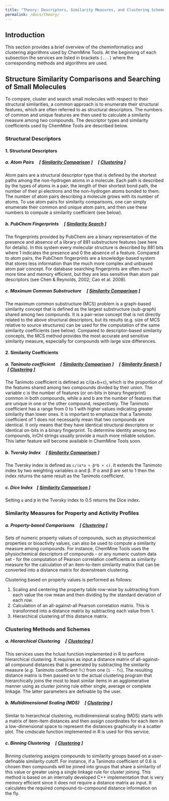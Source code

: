 ```yaml
---
title: "Theory: Descriptors, Similarity Measures, and Clustering Schemes"
permalink: /docs/theory/
---
```


## Introduction

This section provides a brief overview of the cheminformatics and clustering algorithms used by ChemMine Tools. At the beginning of each subsection the services are listed in brackets `[...]` where the corresponding methods and algorithms are used.

## Structure Similarity Comparisons and Searching of Small Molecules

To compare, cluster and search small molecules with respect to their structural similarities, a common approach is to enumerate their structural features, which are often referred to as structural descriptors. The numbers of common and unique features are then used to calculate a similarity measure among two compounds. The descriptor types and similarity coefficients used by ChemMine Tools are described below.

### Structural Descriptors

#### 1. Structural Descriptors
  
##### __a. Atom Pairs__ &nbsp; &nbsp; [   [Similarity Comparison](https://chemminetools.ucr.edu/similarity/)   ] &nbsp; &nbsp; [   [Clustering](https://chemminetools.ucr.edu/tools/launch_job/Clustering/)   ]  
  
Atom pairs are a structural descriptor type that is defined by the shortest paths among the non-hydrogen atoms in a molecule. Each path is described by the types of atoms in a pair, the length of their shortest bond path, the number of their pi electrons and the non-hydrogen atoms bonded to them. The number of atom pairs describing a molecule grows with its number of atoms. To use atom pairs for similarity comparisons, one can simply enumerate their common and unique atom pairs, and then use these numbers to compute a similarity coefficient (see below).

##### __b. PubChem Fingerprints__ &nbsp; &nbsp; [   [Similarity Search](https://chemminetools.ucr.edu/eisearch/query/)   ]

The fingerprints provided by PubChem are a binary representation of the presence and absence of a library of 881 substructure features (see here for details). In this system every molecular structure is described by 881 bits where 1 indicates the presence and 0 the absence of a feature. Compared to atom pairs, the PubChem fingerprints are a knowledge-based system that stores less information than the much more complex and unbiased atom pair concept. For database searching fingerprints are often much more time and memory efficient, but they are less sensitive than atom pair descriptors (see Chen & Reynolds, 2002; Cao et al. 2008).

##### __c. Maximum Common Substructure__ &nbsp; &nbsp; [   [Similarity Comparison](https://chemminetools.ucr.edu/similarity/)   ]
The maximum common substructure (MCS) problem is a graph-based similarity concept that is defined as the largest substructure (sub-graph) shared among two compounds. It is a pair-wise concept that is not directly related to the above structural descriptors, but its results (e.g. size of MCS relative to source structures) can be used for the computation of the same similarity coefficients (see below). Compared to descriptor-based similarity concepts, the MCS method provides the most accurate and sensitive similarity measure, especially for compounds with large size differences.

#### 2. Similarity Coefficients

##### __a. Tanimoto coefficient__ &nbsp; &nbsp; [   [Similarity Comparison](https://chemminetools.ucr.edu/similarity/)   ] &nbsp; &nbsp; [   [Similarity Search](https://chemminetools.ucr.edu/eisearch/query/)   ] &nbsp; &nbsp; [   [Clustering](https://chemminetools.ucr.edu/tools/launch_job/Clustering/)   ]

The Tanimoto coefficient is defined as c/(a+b+c), which is the proportion of the features shared among two compounds divided by their union. The variable c is the number of features (or on-bits in binary fingerprint) common in both compounds, while a and b are the number of features that are unique in one or the other compound, respectively. The Tanimoto coefficient has a range from 0 to 1 with higher values indicating greater similarity than lower ones. It is important to emphasize that a Tanimoto coefficient of 1 does not necessarily mean that two compounds are identical. It only means that they have identical structural descriptors or identical on-bits in a binary fingerprint. To determine identity among two compounds, InChI strings usually provide a much more reliable solution. This latter feature will become available in ChemMine Tools soon.

##### __b. Tversky Index__ &nbsp; &nbsp; [   [Similarity Comparison](https://chemminetools.ucr.edu/similarity/)   ]

The Tversky index is defined as `c/(α*a + β*b + c)`. It extends the Tanimoto index by two weighting variables α and β. If α and β are set to 1 then the index returns the same result as the Tanimoto coefficient.

##### __c. Dice Index__&nbsp; &nbsp; [   [Similarity Comparison](https://chemminetools.ucr.edu/similarity/)   ]

Setting `α` and `β` in the Tversky index to 0.5 returns the Dice index.

### Similarity Measures for Property and Activity Profiles 

##### __a. Property-based Comparisons__ &nbsp; &nbsp; [   [Clustering](https://chemminetools.ucr.edu/tools/launch_job/Clustering/)   ]

Sets of numeric property values of compounds, such as physiochemical properties or bioactivity values, can also be used to compute a similarity measure among compounds. For instance, ChemMine Tools uses the physiochemical descriptors of compounds - or any numeric custom data set - for the computation of Pearson correlation coefficients as similarity measure for the calculation of an item-to-item similarity matrix that can be converted into a distance matrix for downstream clustering.

Clustering based on property values is performed as follows:

1. Scaling and centering the property table row-wise by subtracting from each value the row mean and then dividing by the standard deviation of each row.
2. Calculation of an all-against-all Pearson correlation matrix. This is transformed into a distance matrix by subtracting each value from 1.
3. Hierarchical clustering of this distance matrix.

### Clustering Methods and Schemes

##### __a. Hierarchical Clustering__ &nbsp; &nbsp; [   [Clustering](https://chemminetools.ucr.edu/tools/launch_job/Clustering/)   ]

This services uses the hclust function implemented in R to perform hierarchical clustering. It requires as input a distance matrix of all-against-all compound distances that is generated by subtracting the similarity measure (_e.g._ Tanimoto coefficient `Tc`) from one (`1 - Tc`). The resulting distance matrix is then passed on to the actual clustering program that hierarchically joins the most to least similar items in an agglomerative manner using as cluster joining rule either single, average or complete linkage. The latter parameters are definable by the user.

##### __b. Multidimensional Scaling (MDS)__ &nbsp; &nbsp; [   [Clustering](https://chemminetools.ucr.edu/tools/launch_job/Clustering/)   ]

Similar to hierarchical clustering, multidimensional scaling (MDS) starts with a matrix of item-item distances and then assign coordinates for each item in a low-dimensional space to represent the distances graphically in a scatter plot. The cmdscale function implemented in R is used for this service.

##### __c. Binning Clustering__ &nbsp; &nbsp; [   [Clustering](https://chemminetools.ucr.edu/tools/launch_job/Clustering/)   ]

Binning clustering assigns compounds to similarity groups based on a user-definable similarity cutoff. For instance, if a Tanimoto coefficient of 0.6 is chosen then compounds will be joined into groups that share a similarity of this value or greater using a single linkage rule for cluster joining. This method is based on an internally developed C++ implementation that is very memory efficient since it does not require a distance matrix as input. It calculates the required compound-to-compound distance information on the fly.
